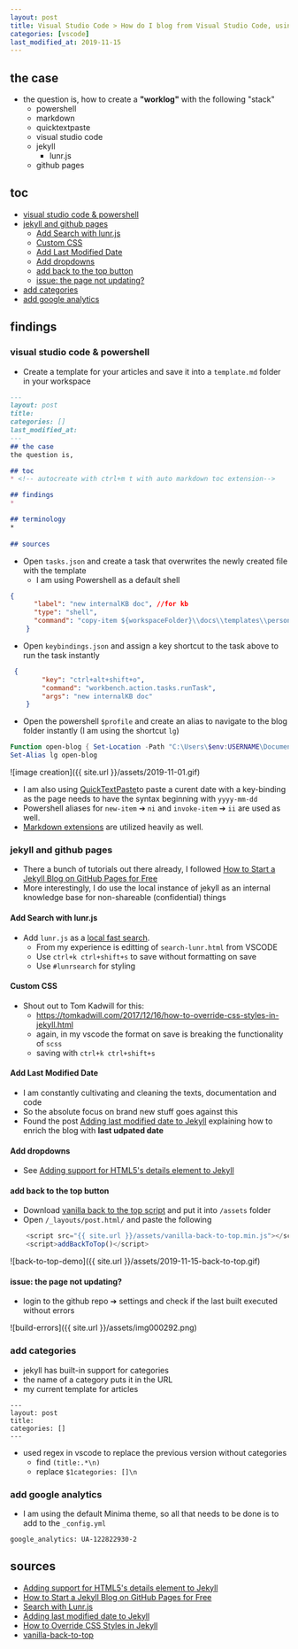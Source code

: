 ```yaml
---
layout: post
title: Visual Studio Code > How do I blog from Visual Studio Code, using GitPages, powershell and markup
categories: [vscode]
last_modified_at: 2019-11-15
---
```

## the case	
* the question is, how to create a **"worklog"** with the following "stack"
    * powershell
    * markdown
    * quicktextpaste
    * visual studio code
    * jekyll
        * lunr.js
    * github pages

## toc 

<!-- TOC -->

- [visual studio code & powershell](#visual-studio-code--powershell)
- [jekyll and github pages](#jekyll-and-github-pages)
    - [Add Search with lunr.js](#add-search-with-lunrjs)
    - [Custom CSS](#custom-css)
    - [Add Last Modified Date](#add-last-modified-date)
    - [Add dropdowns](#add-dropdowns)
    - [add back to the top button](#add-back-to-the-top-button)
    - [issue: the page not updating?](#issue-the-page-not-updating)
- [add categories](#add-categories)
- [add google analytics](#add-google-analytics)

<!-- /TOC -->

## findings
### visual studio code & powershell
* Create a template for your articles and save it into a `template.md` folder in your workspace

```markdown
---
layout: post
title:
categories: []
last_modified_at: 
---
## the case	
the question is, 

## toc
* <!-- autocreate with ctrl+m t with auto markdown toc extension-->

## findings
* 

## terminology
*
 
## sources
```

* Open `tasks.json` and create a task that overwrites the newly created file with the template
    * I am using Powershell as a default shell

```JSON
{
      "label": "new internalKB doc", //for kb
      "type": "shell",
      "command": "copy-item ${workspaceFolder}\\docs\\templates\\personalKBTemplate.md ${file}"
    }
``` 

* Open `keybindings.json` and assign a key shortcut to the task above to run the task instantly

```JSON
 {
        "key": "ctrl+alt+shift+o",
        "command": "workbench.action.tasks.runTask",
        "args": "new internalKB doc"
    }
```

* Open the powershell `$profile` and create an alias to navigate to the blog folder instantly (I am using the shortcut `lg`)

```powershell
Function open-blog { Set-Location -Path "C:\Users\$env:USERNAME\Documents\workspace\XO\logs\pkutaj\_posts" }
Set-Alias lg open-blog
```

![image creation]({{ site.url }}/assets/2019-11-01.gif)

* I am also using [QuickTextPaste](https://www.softwareok.com/?seite=Microsoft/QuickTextPaste)to paste a curent date with a key-binding as the page needs to have the syntax beginning with `yyyy-mm-dd`
* Powershell aliases for `new-item` ➔ `ni` and `invoke-item` ➔ `ii` are used as well. 
* [Markdown extensions](https://github.com/pkutaj/kb/blob/master/vsc/markdown_the_great.md) are utilized heavily as well. 

### jekyll and github pages
* There a bunch of tutorials out there already, I followed [How to Start a Jekyll Blog on GitHub Pages for Free](https://onextrapixel.com/start-jekyll-blog-github-pages-free/)
* More interestingly, I do use the local instance of jekyll as an internal knowledge base for non-shareable (confidential) things

#### Add Search with lunr.js
* Add `lunr.js` as a [local fast search](https://jekyllcodex.org/without-plugin/search-lunr/).
    * From my experience is editting of `search-lunr.html` from VSCODE 
    * Use `ctrl+k ctrl+shift+s` to save without formatting on save    
    * Use `#lunrsearch` for styling

#### Custom CSS   
* Shout out to Tom Kadwill for this:
    * https://tomkadwill.com/2017/12/16/how-to-override-css-styles-in-jekyll.html
    * again, in my vscode the format on save is breaking the functionality of `scss`
    * saving with `ctrl+k ctrl+shift+s`

#### Add Last Modified Date
* I am constantly cultivating and cleaning the texts, documentation and code
* So the absolute focus on brand new stuff goes against this 
* Found the post [Adding last modified date to Jekyll](https://tomkadwill.com/adding-last-modified-date-to-jekyll) explaining how to enrich the blog with **last udpated date**

#### Add dropdowns
* See [Adding support for HTML5's details element to Jekyll](http://movb.de/jekyll-details-support.html)

#### add back to the top button
* Download [vanilla back to the top script](https://raw.githubusercontent.com/vfeskov/vanilla-back-to-top/v7.2.1/dist/vanilla-back-to-top.min.js) and put it into `/assets` folder
* Open `/_layouts/post.html/` and paste the following

```js
    <script src="{{ site.url }}/assets/vanilla-back-to-top.min.js"></script>
    <script>addBackToTop()</script>
```

![back-to-top-demo]({{ site.url }}/assets/2019-11-15-back-to-top.gif)

#### issue: the page not updating? 
* login to the github repo ➔ settings and check if the last built executed without errors

![build-errors]({{ site.url }}/assets/img000292.png)

### add categories
* jekyll has built-in support for categories 
* the name of a category puts it in the URL
* my current template for articles

```
---
layout: post
title:
categories: []
---
```

* used regex in vscode to replace the previous version without categories
    * find `(title:.*\n)`
    * replace `$1categories: []\n`

### add google analytics
* I am using the default Minima theme, so all that needs to be done is to add to the `_config.yml`

```
google_analytics: UA-122822930-2
```


## sources
* [Adding support for HTML5's details element to Jekyll](http://movb.de/jekyll-details-support.html)
* [How to Start a Jekyll Blog on GitHub Pages for Free](https://onextrapixel.com/start-jekyll-blog-github-pages-free/)
* [Search with Lunr.js](https://jekyllcodex.org/without-plugin/search-lunr/#)
* [Adding last modified date to Jekyll](https://tomkadwill.com/adding-last-modified-date-to-jekyll)
* [How to Override CSS Styles in Jekyll](https://tomkadwill.com/2017/12/16/how-to-override-css-styles-in-jekyll.html)
* [vanilla-back-to-top](https://github.com/vfeskov/vanilla-back-to-top/blob/v7.2.1/INSTALL.md)


